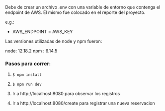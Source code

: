 
Debe de crear un archivo .env con una variable de entorno que contenga el endpoint de AWS.
El mismo fue colocado en el reporte del proyecto.

e.g.:

- AWS_ENDPOINT = AWS_KEY

Las versiones utilizadas de node y npm fueron:

node: 12.18.2
npm : 6.14.5


### Pasos para correr:
1) `$ npm install`

2) `$ npm run dev`

3) Ir a http://localhost:8080 para observar los registros

4) Ir a http://localhost:8080/create para registrar una nueva reservacion
